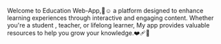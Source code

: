 Welcome to Education Web-App,💫☺️ a platform designed to enhance learning experiences through interactive and engaging content. Whether you're a student , teacher, or lifelong learner, My app provides valuable resources to help you grow your knowledge.❤️‍🩹💫
